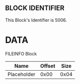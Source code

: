 ## BLOCK IDENTIFIER
This Block's Identifier is 5006.
# DATA
FILEINFO Block

| Name | Offset | Size |
|--------|---------|------
| Placeholder | 0x00 | 0x04 |
